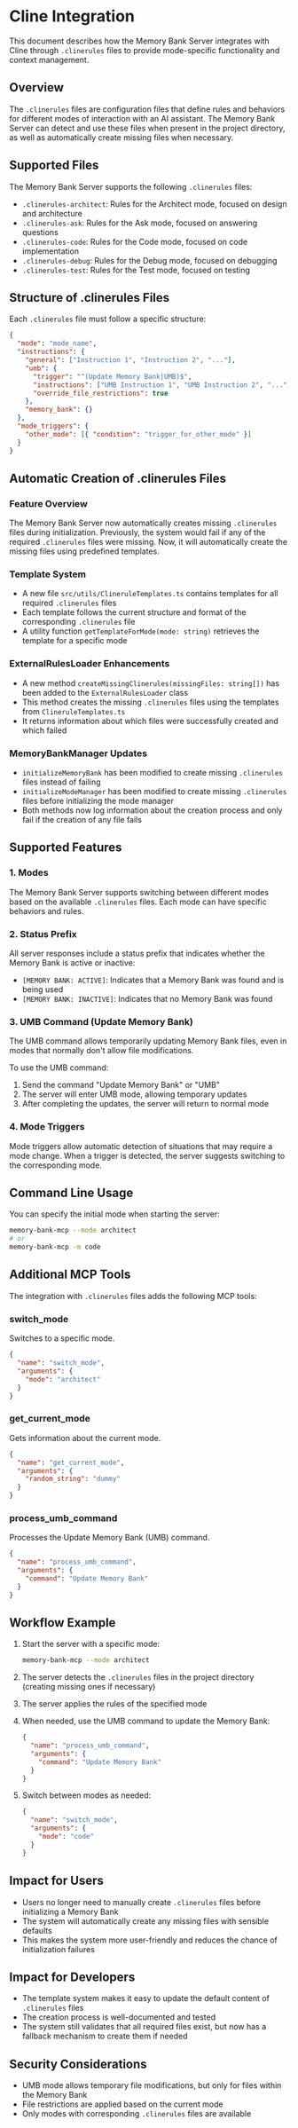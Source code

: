 # Cline Integration

This document describes how the Memory Bank Server integrates with Cline through `.clinerules` files to provide mode-specific functionality and context management.

## Overview

The `.clinerules` files are configuration files that define rules and behaviors for different modes of interaction with an AI assistant. The Memory Bank Server can detect and use these files when present in the project directory, as well as automatically create missing files when necessary.

## Supported Files

The Memory Bank Server supports the following `.clinerules` files:

- `.clinerules-architect`: Rules for the Architect mode, focused on design and architecture
- `.clinerules-ask`: Rules for the Ask mode, focused on answering questions
- `.clinerules-code`: Rules for the Code mode, focused on code implementation
- `.clinerules-debug`: Rules for the Debug mode, focused on debugging
- `.clinerules-test`: Rules for the Test mode, focused on testing

## Structure of .clinerules Files

Each `.clinerules` file must follow a specific structure:

```json
{
  "mode": "mode_name",
  "instructions": {
    "general": ["Instruction 1", "Instruction 2", "..."],
    "umb": {
      "trigger": "^(Update Memory Bank|UMB)$",
      "instructions": ["UMB Instruction 1", "UMB Instruction 2", "..."],
      "override_file_restrictions": true
    },
    "memory_bank": {}
  },
  "mode_triggers": {
    "other_mode": [{ "condition": "trigger_for_other_mode" }]
  }
}
```

## Automatic Creation of .clinerules Files

### Feature Overview

The Memory Bank Server now automatically creates missing `.clinerules` files during initialization. Previously, the system would fail if any of the required `.clinerules` files were missing. Now, it will automatically create the missing files using predefined templates.

### Template System

- A new file `src/utils/ClineruleTemplates.ts` contains templates for all required `.clinerules` files
- Each template follows the current structure and format of the corresponding `.clinerules` file
- A utility function `getTemplateForMode(mode: string)` retrieves the template for a specific mode

### ExternalRulesLoader Enhancements

- A new method `createMissingClinerules(missingFiles: string[])` has been added to the `ExternalRulesLoader` class
- This method creates the missing `.clinerules` files using the templates from `ClineruleTemplates.ts`
- It returns information about which files were successfully created and which failed

### MemoryBankManager Updates

- `initializeMemoryBank` has been modified to create missing `.clinerules` files instead of failing
- `initializeModeManager` has been modified to create missing `.clinerules` files before initializing the mode manager
- Both methods now log information about the creation process and only fail if the creation of any file fails

## Supported Features

### 1. Modes

The Memory Bank Server supports switching between different modes based on the available `.clinerules` files. Each mode can have specific behaviors and rules.

### 2. Status Prefix

All server responses include a status prefix that indicates whether the Memory Bank is active or inactive:

- `[MEMORY BANK: ACTIVE]`: Indicates that a Memory Bank was found and is being used
- `[MEMORY BANK: INACTIVE]`: Indicates that no Memory Bank was found

### 3. UMB Command (Update Memory Bank)

The UMB command allows temporarily updating Memory Bank files, even in modes that normally don't allow file modifications.

To use the UMB command:

1. Send the command "Update Memory Bank" or "UMB"
2. The server will enter UMB mode, allowing temporary updates
3. After completing the updates, the server will return to normal mode

### 4. Mode Triggers

Mode triggers allow automatic detection of situations that may require a mode change. When a trigger is detected, the server suggests switching to the corresponding mode.

## Command Line Usage

You can specify the initial mode when starting the server:

```bash
memory-bank-mcp --mode architect
# or
memory-bank-mcp -m code
```

## Additional MCP Tools

The integration with `.clinerules` files adds the following MCP tools:

### switch_mode

Switches to a specific mode.

```json
{
  "name": "switch_mode",
  "arguments": {
    "mode": "architect"
  }
}
```

### get_current_mode

Gets information about the current mode.

```json
{
  "name": "get_current_mode",
  "arguments": {
    "random_string": "dummy"
  }
}
```

### process_umb_command

Processes the Update Memory Bank (UMB) command.

```json
{
  "name": "process_umb_command",
  "arguments": {
    "command": "Update Memory Bank"
  }
}
```

## Workflow Example

1. Start the server with a specific mode:

   ```bash
   memory-bank-mcp --mode architect
   ```

2. The server detects the `.clinerules` files in the project directory (creating missing ones if necessary)

3. The server applies the rules of the specified mode

4. When needed, use the UMB command to update the Memory Bank:

   ```json
   {
     "name": "process_umb_command",
     "arguments": {
       "command": "Update Memory Bank"
     }
   }
   ```

5. Switch between modes as needed:

   ```json
   {
     "name": "switch_mode",
     "arguments": {
       "mode": "code"
     }
   }
   ```

## Impact for Users

- Users no longer need to manually create `.clinerules` files before initializing a Memory Bank
- The system will automatically create any missing files with sensible defaults
- This makes the system more user-friendly and reduces the chance of initialization failures

## Impact for Developers

- The template system makes it easy to update the default content of `.clinerules` files
- The creation process is well-documented and tested
- The system still validates that all required files exist, but now has a fallback mechanism to create them if needed

## Security Considerations

- UMB mode allows temporary file modifications, but only for files within the Memory Bank
- File restrictions are applied based on the current mode
- Only modes with corresponding `.clinerules` files are available
